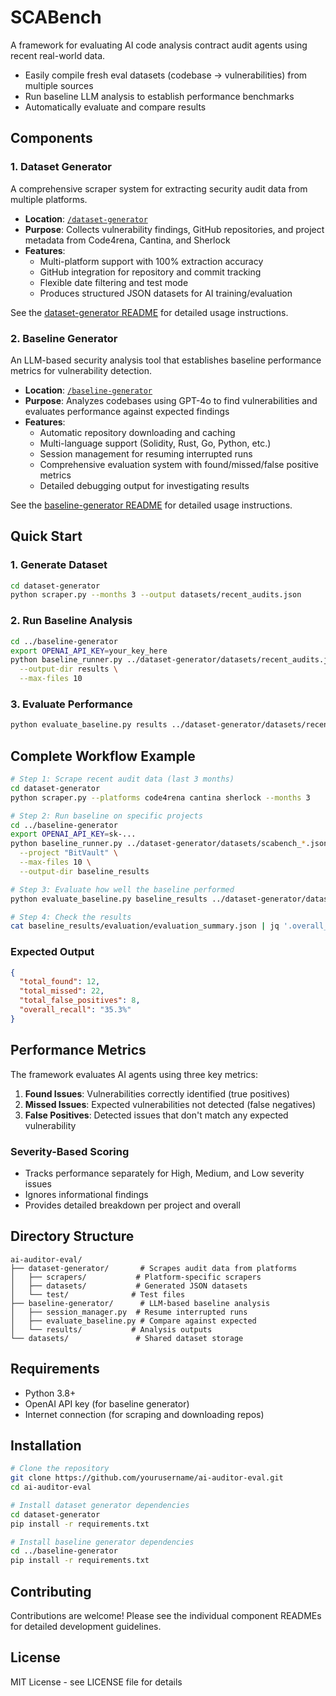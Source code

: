 # SCABench
A framework for evaluating AI code analysis contract audit agents using recent real-world data.

- Easily compile fresh eval datasets (codebase -> vulnerabilities) from multiple sources
- Run baseline LLM analysis to establish performance benchmarks
- Automatically evaluate and compare results

## Components

### 1. Dataset Generator
A comprehensive scraper system for extracting security audit data from multiple platforms.

- **Location**: [`/dataset-generator`](./dataset-generator)
- **Purpose**: Collects vulnerability findings, GitHub repositories, and project metadata from Code4rena, Cantina, and Sherlock
- **Features**: 
  - Multi-platform support with 100% extraction accuracy
  - GitHub integration for repository and commit tracking
  - Flexible date filtering and test mode
  - Produces structured JSON datasets for AI training/evaluation

See the [dataset-generator README](./dataset-generator/README.md) for detailed usage instructions.

### 2. Baseline Generator
An LLM-based security analysis tool that establishes baseline performance metrics for vulnerability detection.

- **Location**: [`/baseline-generator`](./baseline-generator)
- **Purpose**: Analyzes codebases using GPT-4o to find vulnerabilities and evaluates performance against expected findings
- **Features**:
  - Automatic repository downloading and caching
  - Multi-language support (Solidity, Rust, Go, Python, etc.)
  - Session management for resuming interrupted runs
  - Comprehensive evaluation system with found/missed/false positive metrics
  - Detailed debugging output for investigating results

See the [baseline-generator README](./baseline-generator/README.md) for detailed usage instructions.

## Quick Start

### 1. Generate Dataset
```bash
cd dataset-generator
python scraper.py --months 3 --output datasets/recent_audits.json
```

### 2. Run Baseline Analysis
```bash
cd ../baseline-generator
export OPENAI_API_KEY=your_key_here
python baseline_runner.py ../dataset-generator/datasets/recent_audits.json \
  --output-dir results \
  --max-files 10
```

### 3. Evaluate Performance
```bash
python evaluate_baseline.py results ../dataset-generator/datasets/recent_audits.json
```

## Complete Workflow Example

```bash
# Step 1: Scrape recent audit data (last 3 months)
cd dataset-generator
python scraper.py --platforms code4rena cantina sherlock --months 3

# Step 2: Run baseline on specific projects
cd ../baseline-generator
export OPENAI_API_KEY=sk-...
python baseline_runner.py ../dataset-generator/datasets/scabench_*.json \
  --project "BitVault" \
  --max-files 10 \
  --output-dir baseline_results

# Step 3: Evaluate how well the baseline performed
python evaluate_baseline.py baseline_results ../dataset-generator/datasets/scabench_*.json

# Step 4: Check the results
cat baseline_results/evaluation/evaluation_summary.json | jq '.overall_metrics'
```

### Expected Output
```json
{
  "total_found": 12,
  "total_missed": 22,
  "total_false_positives": 8,
  "overall_recall": "35.3%"
}
```

## Performance Metrics

The framework evaluates AI agents using three key metrics:

1. **Found Issues**: Vulnerabilities correctly identified (true positives)
2. **Missed Issues**: Expected vulnerabilities not detected (false negatives)  
3. **False Positives**: Detected issues that don't match any expected vulnerability

### Severity-Based Scoring
- Tracks performance separately for High, Medium, and Low severity issues
- Ignores informational findings
- Provides detailed breakdown per project and overall

## Directory Structure

```
ai-auditor-eval/
├── dataset-generator/       # Scrapes audit data from platforms
│   ├── scrapers/           # Platform-specific scrapers
│   ├── datasets/           # Generated JSON datasets
│   └── test/              # Test files
├── baseline-generator/      # LLM-based baseline analysis
│   ├── session_manager.py  # Resume interrupted runs
│   ├── evaluate_baseline.py # Compare against expected
│   └── results/           # Analysis outputs
└── datasets/               # Shared dataset storage
```

## Requirements

- Python 3.8+
- OpenAI API key (for baseline generator)
- Internet connection (for scraping and downloading repos)

## Installation

```bash
# Clone the repository
git clone https://github.com/yourusername/ai-auditor-eval.git
cd ai-auditor-eval

# Install dataset generator dependencies
cd dataset-generator
pip install -r requirements.txt

# Install baseline generator dependencies  
cd ../baseline-generator
pip install -r requirements.txt
```

## Contributing

Contributions are welcome! Please see the individual component READMEs for detailed development guidelines.

## License

MIT License - see LICENSE file for details
